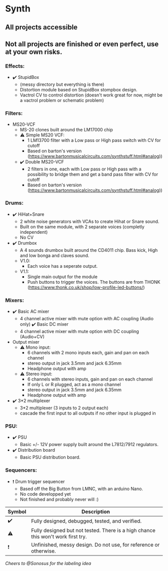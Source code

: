 # Synth

## All projects accessible

## Not all projects are finished or even perfect, use at your own risks.

### Effects:

- :heavy_check_mark: StupidBox 
    - (messy directory but everything is there)  
    - Distortion module based on StupidBox stompbox design. 
    - Vactrol CV to control distortion (doesn't work great for now, might be a vactrol problem or schematic problem)

### Filters:

- MS20-VCF
    - MS-20 clones built around the LM17000 chip
    - :warning: Simple MS20 VCF:
        - 1 LM13700 filter with a Low pass or High pass switch with CV for cutoff
        - Based on barton's version (https://www.bartonmusicalcircuits.com/synthstuff.html#analog))
    - :heavy_check_mark: Double MS20-VCF
        - 2 filters in one, each with Low pass or High pass with a possibility to bridge them and get a band pass filter with CV for cutoff
        - Based on barton's version (https://www.bartonmusicalcircuits.com/synthstuff.html#analog))

### Drums:

- :heavy_check_mark: HiHat+Snare
    - 2 white noise generators with VCAs to create Hihat or Snare sound. 
    - Built on the same module, with 2 separate voices (completly independent)
    - No CV
- :heavy_check_mark: Drumbox 
    - A 4 sounds drumbox built around the CD4011 chip. Bass kick, High and low bonga and claves sound.
    - V1.0:
        - Each voice has a seperate output.
    - V1.1:
        - Single main output for the module
        - Push buttons to trigger the voices. The buttons are from THONK (https://www.thonk.co.uk/shop/low-profile-led-buttons/)

### Mixers:

- :heavy_check_mark: Basic AC mixer 
    - 4 channel active mixer with mute option with AC coupling (Audio only)
:heavy_check_mark: Basic DC mixer 
    - 4 channel active mixer with mute option with DC coupling (Audio+CV)
- Output mixer
    - :warning: Mono input:
        - 6 channels with 2 mono inputs each, gain and pan on each channel
        - stereo output in jack 3.5mm and jack 6.35mm
        - Headphone output with amp
    - :warning: Stereo input:
        - 6 channels with stereo inputs, gain and pan on each channel
        - If only L or R plugged, act as a mono channel
        - stereo output in jack 3.5mm and jack 6.35mm
        - Headphone output with amp
- :heavy_check_mark: 3*2 multiplexer
    - 3*2 multiplexer (3 inputs to 2 output each)
    - cascade the first input to all outputs if no other input is plugged in

### PSU:

- :heavy_check_mark:  PSU
    - Basic +/- 12V power supply built around the L7812/7912 regulators.
-  :heavy_check_mark:  Distribution board
    - Basic PSU distribution board.  

### Sequencers:

- :heavy_exclamation_mark: Drum trigger sequencer
    - Based off the Big Button from LMNC, with an arduino Nano.
    - No code developped yet
    - Not finished and probably never will :)

| Symbol | Description |
| ----------- | ----------- |
| :heavy_check_mark: | Fully designed, debugged, tested, and verified. |
| :warning: | Fully designed but not tested. There is a high chance this won't work first try. |
| :heavy_exclamation_mark: | Unfinished, messy design. Do not use, for reference or otherwise. |

*Cheers to @Sonosus for the labeling idea*